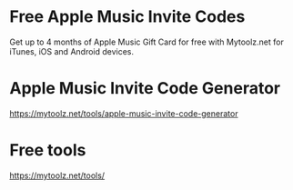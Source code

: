 # Free Apple Music Invite Codes
Get up to 4 months of Apple Music Gift Card for free with Mytoolz.net for iTunes, iOS and Android devices.

# Apple Music Invite Code Generator
https://mytoolz.net/tools/apple-music-invite-code-generator

# Free tools
https://mytoolz.net/tools/
